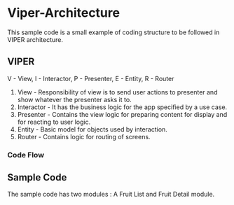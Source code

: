 # Viper-Architecture
This sample code is a small example of  coding structure to be followed in VIPER architecture.

## VIPER
V - View, I - Interactor, P - Presenter, E - Entity, R - Router

1. View - Responsibility of view is to send user actions to presenter and show whatever the presenter asks it to.
2. Interactor - It has the business logic for the app specified by a use case.
3. Presenter - Contains the view logic for preparing content for display and for reacting to user logic.
4. Entity - Basic model for objects used by interaction.
5. Router - Contains logic for routing of screens.

### Code Flow



## Sample Code
The sample code has two modules : A Fruit List and Fruit Detail module.

